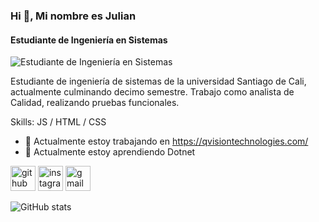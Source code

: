 ### Hi 👋, Mi nombre es Julian
#### Estudiante de Ingeniería en Sistemas
![Estudiante de Ingeniería en Sistemas](https://octodex.github.com/images/daftpunktocat-thomas.gif)

Estudiante de ingeniería de sistemas de la universidad Santiago de Cali, actualmente culminando decimo semestre. Trabajo como analista de Calidad, realizando pruebas funcionales. 

Skills: JS / HTML / CSS

- 🔭 Actualmente estoy trabajando en https://qvisiontechnologies.com/ 
- 🌱 Actualmente estoy aprendiendo Dotnet 


[<img src='https://cdn.jsdelivr.net/npm/simple-icons@3.0.1/icons/github.svg' alt='github' height='40'>](https://github.com/Julian6605)  [<img src='https://cdn.jsdelivr.net/npm/simple-icons@3.0.1/icons/instagram.svg' alt='instagram' height='40'>](https://www.instagram.com/juls6605/)  [<img src='https://cdn.jsdelivr.net/npm/simple-icons@3.0.1/icons/gmail.svg' alt='gmail' height='40'>](julian.vallejo01@usc.edu.co)  

![GitHub stats](https://github-readme-stats.vercel.app/api?username=Julian6605&show_icons=true)  


